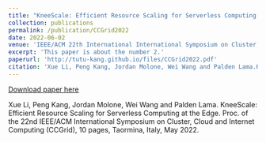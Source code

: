 ```yaml
---
title: "KneeScale: Efficient Resource Scaling for Serverless Computing at the Edge"
collection: publications
permalink: /publication/CCGrid2022
date: 2022-06-02
venue: 'IEEE/ACM 22th International International Symposium on Cluster, Cloud and Internet Computing (CCGrid)'
excerpt: 'This paper is about the number 2.'
paperurl: 'http://tutu-kang.github.io/files/CCGrid2022.pdf'
citation: 'Xue Li, Peng Kang, Jordan Molone, Wei Wang and Palden Lama.KneeScale: Efficient Resource Scaling for Serverless Computing at the Edge. Proc. of the 22nd IEEE/ACM International Symposium on Cluster, Cloud and Internet Computing (CCGrid), 10 pages, Taormina, Italy, May 2022.'
---
```


[Download paper here](http://tutu-kang.github.io/files/CCGrid2022.pdf)

Xue Li, Peng Kang, Jordan Molone, Wei Wang and Palden Lama. KneeScale: Efficient Resource Scaling for Serverless Computing at the Edge. Proc. of the 22nd IEEE/ACM International Symposium on Cluster, Cloud and Internet Computing (CCGrid), 10 pages, Taormina, Italy, May 2022.
